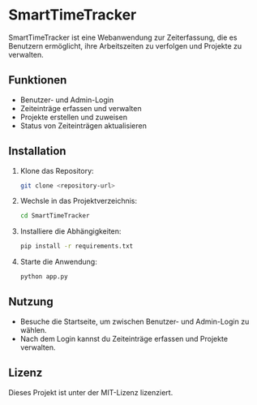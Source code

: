 # SmartTimeTracker

SmartTimeTracker ist eine Webanwendung zur Zeiterfassung, die es Benutzern ermöglicht, ihre Arbeitszeiten zu verfolgen und Projekte zu verwalten.

## Funktionen

- Benutzer- und Admin-Login
- Zeiteinträge erfassen und verwalten
- Projekte erstellen und zuweisen
- Status von Zeiteinträgen aktualisieren

## Installation

1. Klone das Repository:
   ```bash
   git clone <repository-url>
   ```

2. Wechsle in das Projektverzeichnis:
   ```bash
   cd SmartTimeTracker
   ```

3. Installiere die Abhängigkeiten:
   ```bash
   pip install -r requirements.txt
   ```

4. Starte die Anwendung:
   ```bash
   python app.py
   ```

## Nutzung

- Besuche die Startseite, um zwischen Benutzer- und Admin-Login zu wählen.
- Nach dem Login kannst du Zeiteinträge erfassen und Projekte verwalten.

## Lizenz

Dieses Projekt ist unter der MIT-Lizenz lizenziert.
